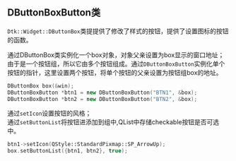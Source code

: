 ## DButtonBoxButton类

`Dtk::Widget::DButtonBox`类提提供了修改了样式的按钮，提供了设置图标的按钮的函数。

通过DButtonBox类实例化一个box对象，对象父亲设置为box显示的窗口地址；由于是一个按钮组，所以它由多个按钮组成。通过`DButtonBoxButton`实例化单个按钮的指针，这里设置两个按钮，将单个按钮的父亲设置为按钮组box的地址。

```c++
DButtonBox box(&win);
DButtonBoxButton *btn1 = new DButtonBoxButton("BTN1", &box);
DButtonBoxButton *btn2 = new DButtonBoxButton("BTN2", &box);
```

通过`setIcon`设置按钮的风格；<br>
通过`setButtonList`将按钮进添加到组中,QList中存储checkable按钮是否可选中。
```c++
btn1->setIcon(QStyle::StandardPixmap::SP_ArrowUp);
box.setButtonList({btn1, btn2}, true);
```




